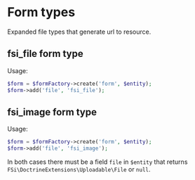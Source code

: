 # Form types

Expanded file types that generate url to resource.

## fsi_file form type

Usage:
```php
$form = $formFactory->create('form', $entity);
$form->add('file', 'fsi_file');
```

## fsi_image form type

Usage:
```php
$form = $formFactory->create('form', $entity);
$form->add('file', 'fsi_image');
```

In both cases there must be a field ``file`` in ``$entity`` that returns ``FSi\DoctrineExtensions\Uploadable\File`` or ``null``.
